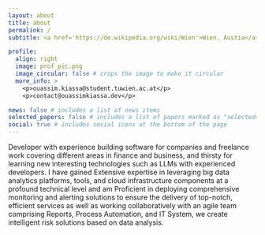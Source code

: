 ```yaml
---
layout: about
title: about
permalink: /
subtitle: <a href='https://de.wikipedia.org/wiki/Wien'>Wien, Austia</a>

profile:
  align: right
  image: prof_pic.png
  image_circular: false # crops the image to make it circular
  more_info: >
    <p>ouassim.kiassa@student.tuwien.ac.at</p>
    <p>contact@ouassimkiassa.dev</p>

news: false # includes a list of news items
selected_papers: false # includes a list of papers marked as "selected={true}"
social: true # includes social icons at the bottom of the page
---
```


Developer with experience building software for companies and freelance work covering different areas in finance and business, and thirsty for learning new interesting technologies such as LLMs with experienced developers. I have gained Extensive expertise in leveraging big data analytics platforms, tools, and cloud infrastructure components at a profound technical level and am Proficient in deploying comprehensive monitoring and alerting solutions to ensure the delivery of top-notch, efficient services as well as working collaboratively with an agile team comprising Reports, Process Automation, and IT System, we create intelligent risk solutions based on data analysis.
